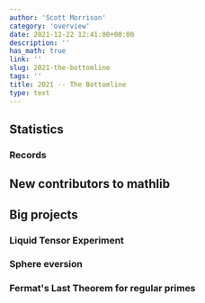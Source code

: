```yaml
---
author: 'Scott Morrison'
category: 'overview'
date: 2021-12-22 12:41:00+00:00
description: ''
has_math: true
link: ''
slug: 2021-the-bottomline
tags: ''
title: 2021 -- The Bottomline
type: text
---
```


## Statistics

### Records

## New contributors to mathlib

## Big projects

### Liquid Tensor Experiment

### Sphere eversion

### Fermat's Last Theorem for regular primes


